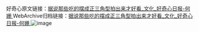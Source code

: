 好奇心原文链接：[据说那些吃的摆成正三角型拍出来才好看_文化_好奇心日报-何姗 ](https://www.qdaily.com/articles/9904.html)
WebArchive归档链接：[据说那些吃的摆成正三角型拍出来才好看_文化_好奇心日报-何姗 ](http://web.archive.org/web/20190623155212/https://www.qdaily.com/articles/9904.html)
![image](http://ww3.sinaimg.cn/large/007d5XDply1g3vh3fclr3j30u02py1eq)